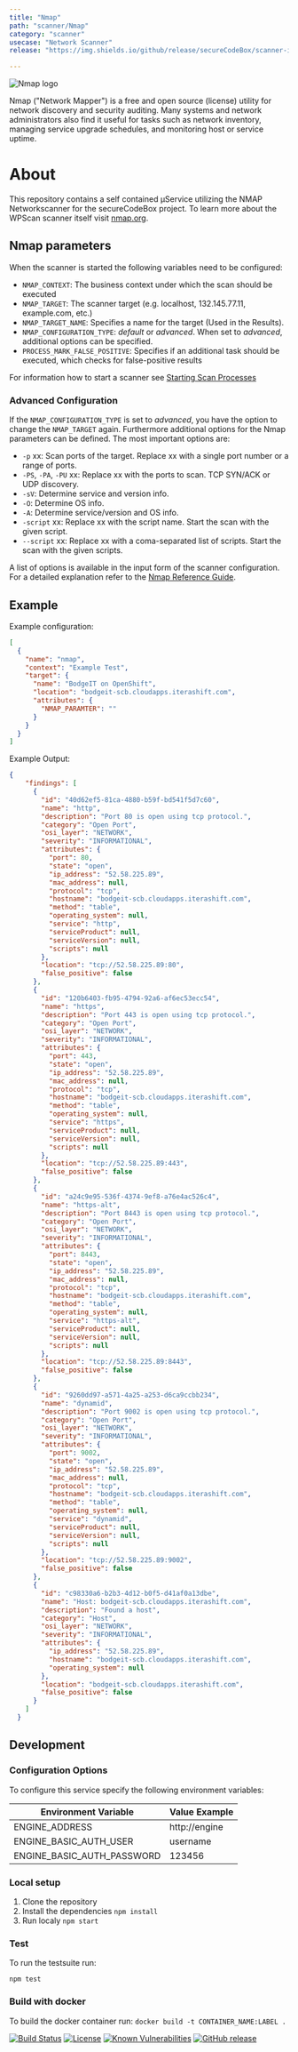 ```yaml
---
title: "Nmap"
path: "scanner/Nmap"
category: "scanner"
usecase: "Network Scanner"
release: "https://img.shields.io/github/release/secureCodeBox/scanner-infrastructure-nmap.svg"

---
```


![Nmap logo](https://nmap.org/images/sitelogo.png)

Nmap ("Network Mapper") is a free and open source (license) utility for network discovery and security auditing. Many systems and network administrators also find it useful for tasks such as network inventory, managing service upgrade schedules, and monitoring host or service uptime. 

<!-- end -->

# About
This repository contains a self contained µService utilizing the NMAP Networkscanner for the secureCodeBox project. To learn more about the WPScan scanner itself visit [nmap.org].

## Nmap parameters

When the scanner is started the following variables need to be configured:

* `NMAP_CONTEXT`: The business context under which the scan should be executed
* `NMAP_TARGET`: The scanner target (e.g. localhost, 132.145.77.11, example.com, etc.)
* `NMAP_TARGET_NAME`: Specifies a name for the target (Used in the Results).
* `NMAP_CONFIGURATION_TYPE`: _default_ or _advanced_. When set to _advanced_, additional
options can be specified. 
* `PROCESS_MARK_FALSE_POSITIVE`: Specifies if an additional task should be executed, which checks
for false-positive results

For information how to start a scanner see [Starting Scan Processes](https://github.com/secureCodeBox/engine/wiki/Starting-Scan-Processes)

### Advanced Configuration

If the `NMAP_CONFIGURATION_TYPE` is set to _advanced_, you have the 
option to change the `NMAP_TARGET` again.
Furthermore additional options for the Nmap parameters 
can be defined. The most important options are: 

* `-p` xx: Scan ports of the target. Replace xx with a single port number or
a range of ports.
* `-PS`, `-PA`, `-PU` xx: Replace xx with the ports to scan. TCP SYN/ACK or 
UDP discovery.
* `-sV`: Determine service and version info.
* `-O`: Determine OS info.
* `-A`: Determine service/version and OS info.
* `-script` xx: Replace xx with the script name. Start the scan with the given script.
* `--script` xx: Replace xx with a coma-separated list of scripts. Start the scan with the given scripts.

A list of options is available in the input form of the scanner configuration.
For a detailed explanation refer to the [Nmap Reference Guide](https://nmap.org/book/man.html).

## Example
Example configuration:

```json
[
  {
    "name": "nmap",
    "context": "Example Test",
    "target": {
      "name": "BodgeIT on OpenShift",
      "location": "bodgeit-scb.cloudapps.iterashift.com",
      "attributes": {
        "NMAP_PARAMTER": ""  
      }
    }
  }
]
```

Example Output:

```json
{
    "findings": [
      {
        "id": "40d62ef5-81ca-4880-b59f-bd541f5d7c60",
        "name": "http",
        "description": "Port 80 is open using tcp protocol.",
        "category": "Open Port",
        "osi_layer": "NETWORK",
        "severity": "INFORMATIONAL",
        "attributes": {
          "port": 80,
          "state": "open",
          "ip_address": "52.58.225.89",
          "mac_address": null,
          "protocol": "tcp",
          "hostname": "bodgeit-scb.cloudapps.iterashift.com",
          "method": "table",
          "operating_system": null,
          "service": "http",
          "serviceProduct": null,
          "serviceVersion": null,
          "scripts": null
        },
        "location": "tcp://52.58.225.89:80",
        "false_positive": false
      },
      {
        "id": "120b6403-fb95-4794-92a6-af6ec53ecc54",
        "name": "https",
        "description": "Port 443 is open using tcp protocol.",
        "category": "Open Port",
        "osi_layer": "NETWORK",
        "severity": "INFORMATIONAL",
        "attributes": {
          "port": 443,
          "state": "open",
          "ip_address": "52.58.225.89",
          "mac_address": null,
          "protocol": "tcp",
          "hostname": "bodgeit-scb.cloudapps.iterashift.com",
          "method": "table",
          "operating_system": null,
          "service": "https",
          "serviceProduct": null,
          "serviceVersion": null,
          "scripts": null
        },
        "location": "tcp://52.58.225.89:443",
        "false_positive": false
      },
      {
        "id": "a24c9e95-536f-4374-9ef8-a76e4ac526c4",
        "name": "https-alt",
        "description": "Port 8443 is open using tcp protocol.",
        "category": "Open Port",
        "osi_layer": "NETWORK",
        "severity": "INFORMATIONAL",
        "attributes": {
          "port": 8443,
          "state": "open",
          "ip_address": "52.58.225.89",
          "mac_address": null,
          "protocol": "tcp",
          "hostname": "bodgeit-scb.cloudapps.iterashift.com",
          "method": "table",
          "operating_system": null,
          "service": "https-alt",
          "serviceProduct": null,
          "serviceVersion": null,
          "scripts": null
        },
        "location": "tcp://52.58.225.89:8443",
        "false_positive": false
      },
      {
        "id": "9260dd97-a571-4a25-a253-d6ca9ccbb234",
        "name": "dynamid",
        "description": "Port 9002 is open using tcp protocol.",
        "category": "Open Port",
        "osi_layer": "NETWORK",
        "severity": "INFORMATIONAL",
        "attributes": {
          "port": 9002,
          "state": "open",
          "ip_address": "52.58.225.89",
          "mac_address": null,
          "protocol": "tcp",
          "hostname": "bodgeit-scb.cloudapps.iterashift.com",
          "method": "table",
          "operating_system": null,
          "service": "dynamid",
          "serviceProduct": null,
          "serviceVersion": null,
          "scripts": null
        },
        "location": "tcp://52.58.225.89:9002",
        "false_positive": false
      },
      {
        "id": "c98330a6-b2b3-4d12-b0f5-d41af0a13dbe",
        "name": "Host: bodgeit-scb.cloudapps.iterashift.com",
        "description": "Found a host",
        "category": "Host",
        "osi_layer": "NETWORK",
        "severity": "INFORMATIONAL",
        "attributes": {
          "ip_address": "52.58.225.89",
          "hostname": "bodgeit-scb.cloudapps.iterashift.com",
          "operating_system": null
        },
        "location": "bodgeit-scb.cloudapps.iterashift.com",
        "false_positive": false
      }
    ]
  }
```

## Development

### Configuration Options
To configure this service specify the following environment variables:

| Environment Variable       | Value Example         |
| -------------------------- | --------------------- |
| ENGINE_ADDRESS             | http://engine         |
| ENGINE_BASIC_AUTH_USER     | username              |
| ENGINE_BASIC_AUTH_PASSWORD | 123456                |

### Local setup

1.  Clone the repository
2.  Install the dependencies `npm install`
3.  Run localy `npm start`

### Test

To run the testsuite run:

`npm test`

### Build with docker
To build the docker container run: `docker build -t CONTAINER_NAME:LABEL .`

[![Build Status](https://travis-ci.com/secureCodeBox/scanner-infrastructure-nmap.svg?branch=master)](https://travis-ci.com/secureCodeBox/scanner-infrastructure-nmap)
[![License](https://img.shields.io/badge/License-Apache%202.0-blue.svg)](https://opensource.org/licenses/Apache-2.0)
[![Known Vulnerabilities](https://snyk.io/test/github/secureCodeBox/scanner-infrastructure-nmap/badge.svg)](https://snyk.io/test/github/secureCodeBox/scanner-infrastructure-nmap)
[![GitHub release](https://img.shields.io/github/release/secureCodeBox/scanner-infrastructure-nmap.svg)](https://github.com/secureCodeBox/scanner-infrastructure-nmap/releases/latest)

[nmap.org]: https://nmap.org/
